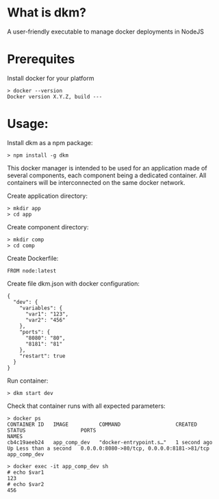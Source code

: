 # What is dkm?
A user-friendly executable to manage docker deployments in NodeJS

# Prerequites
Install docker for your platform

    > docker --version
    Docker version X.Y.Z, build ---

# Usage:
Install dkm as a npm package:

    > npm install -g dkm

This docker manager is intended to be used for an application made of several components, each component being a dedicated container. All containers will be interconnected on the same docker network.

Create application directory:

    > mkdir app
    > cd app

Create component directory:

    > mkdir comp
    > cd comp

Create Dockerfile:

    FROM node:latest

Create file dkm.json with docker configuration:

    {
      "dev": {
        "variables": {
          "var1": "123",
          "var2": "456"
        },
        "ports": {
          "8080": "80",
          "8181": "81"
        },
        "restart": true
      }
    }  

Run container:

    > dkm start dev

Check that container runs with all expected parameters:

    > docker ps
    CONTAINER ID   IMAGE          COMMAND                  CREATED        STATUS                  PORTS                                        NAMES
    cb4c19aeeb24   app_comp_dev   "docker-entrypoint.s…"   1 second ago   Up Less than a second   0.0.0.0:8080->80/tcp, 0.0.0.0:8181->81/tcp   app_comp_dev

    > docker exec -it app_comp_dev sh
    # echo $var1 
    123
    # echo $var2
    456

